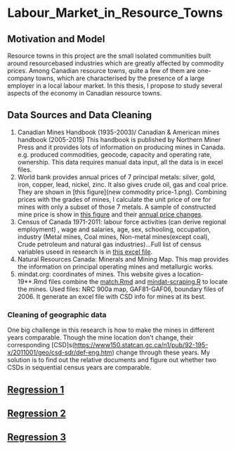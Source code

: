 # Labour_Market_in_Resource_Towns
## Motivation and Model
Resource towns in this project are the small isolated communities built around resourcebased
industries which are greatly affected by commodity prices. Among Canadian resource towns, quite a few of them are one-company towns, which
are characterised by the presence of a large employer in a local labour market. In this thesis, I propose to study several aspects of the economy in Canadian resource
towns. 
## Data Sources and Data Cleaning
1. Canadian Mines Handbook (1935-2003)/ Canadian & American mines handbook
(2005-2015) This handbook is published by Northern Miner Press and it provides
lots of information on producing mines in Canada. e.g. produced commodities,
geocode, capacity and operating rate, ownership. This data requires manual data input, all the data is in excel files.
2. World bank provides annual prices of 7 principal metals: silver, gold, iron, copper,
lead, nickel, zinc. It also gives crude oil, gas and coal price. They are shown in [this figure](new commodity price-1.png). Combining prices with the grades of mines, I calculate the unit price of ore for mines with only a subset of those 7 metals. A sample of constructed mine price is show in [this figure](figure-1.png) and their [annual price changes](mine_price_change.png).
3. Census of Canada 1971-2011: labour force activities (can derive regional employment)
, wage and salaries, age, sex, schooling, occupation, industry (Metal mines,
Coal mines, Non-metal mines(except coal), Crude petroleum and natural gas industries)...Full list of census variables useed in research is in [this excel file](chosen-variable-from-cencus-20181102.xlsx). 
4. Natural Resources Canada: Minerals and Mining Map. This map provides the
information on principal operating mines and metallurgic works. 
5. mindat.org: coordinates of mines. This website gives a location-19**.Rmd files combine the [match.Rmd](match.Rmd) and [mindat-scraping.R](mindat-scraping.R) to locate the mines. Used files: NRC 900a map, GAF81-GAF06, boundary files of 2006. It generate an excel file with CSD info for mines at its best. 
### Cleaning of geographic data
One big challenge in this research is how to make the mines in different years comparable. Though the mine location don't change, their corresponding [CSD]s(https://www150.statcan.gc.ca/n1/pub/92-195-x/2011001/geo/csd-sdr/def-eng.htm) change through these years. My solution is to find out the relative documents and figure out whether two CSDs in sequential census years are comparable.
## [Regression 1](regression1.do)
## [Regression 2](regression3-v2.do)
## [Regression 3](regression3-v3.do)

